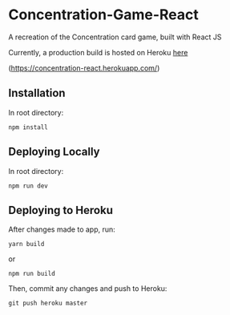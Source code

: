 # Concentration-Game-React
A recreation of the Concentration card game, built with React JS

Currently, a production build is hosted on Heroku [here](https://concentration-react.herokuapp.com/)

(https://concentration-react.herokuapp.com/)

## Installation
In root directory:
```
npm install
```

## Deploying Locally
In root directory:
```
npm run dev
```

## Deploying to Heroku
After changes made to app, run:
```
yarn build
``` 
or 
```
npm run build
```

Then, commit any changes and push to Heroku:
```
git push heroku master
```